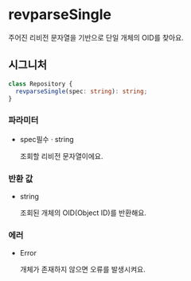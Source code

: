 # revparseSingle

주어진 리비전 문자열을 기반으로 단일 개체의 OID를 찾아요.

## 시그니처

```ts
class Repository {
  revparseSingle(spec: string): string;
}
```

### 파라미터

<ul class="param-ul">
  <li class="param-li param-li-root">
    <span class="param-name">spec</span><span class="param-required">필수</span>&nbsp;·&nbsp;<span class="param-type">string</span>
    <br>
    <p class="param-description">조회할 리비전 문자열이에요.</p>
  </li>
</ul>

### 반환 값

<ul class="param-ul">
  <li class="param-li param-li-root">
    <span class="param-type">string</span>
    <br>
    <p class="param-description">조회된 개체의 OID(Object ID)를 반환해요.</p>
  </li>
</ul>

### 에러

<ul class="param-ul">
  <li class="param-li param-li-root">
    <span class="param-type">Error</span>
    <br>
    <p class="param-description">개체가 존재하지 않으면 오류를 발생시켜요.</p>
  </li>
</ul>